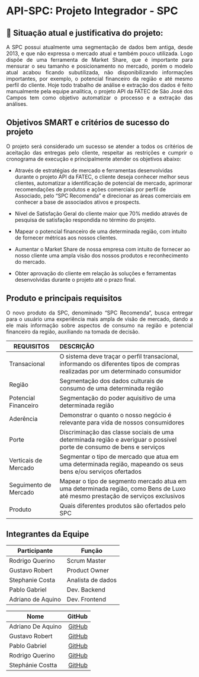 # API-SPC: Projeto Integrador - SPC
## :dart: Situação atual e justificativa do projeto:
<p align="justify">A SPC possui atualmente uma segmentação de dados bem antiga, desde 2013, e que não expressa o mercado atual e também pouco utilizada. Logo dispõe de uma ferramenta de Market Share, que é importante para mensurar o seu tamanho e posicionamento no mercado, porém o modelo atual acabou ficando subutilizada, não disponibilizando informações importantes, por exemplo, o potencial financeiro da região e até mesmo perfil do cliente. Hoje todo trabalho de análise e extração dos dados é feito manualmente pela equipe analítica, o projeto API da FATEC de São José dos Campos tem como objetivo automatizar o processo e a extração das análises.</p>


## Objetivos SMART e critérios de sucesso do projeto
<p align="justify">O projeto será considerado um sucesso se atender a todos os critérios de aceitação das entregas pelo cliente, respeitar as restrições e cumprir o cronograma de execução e principalmente atender os objetivos abaixo:</p>

- Através de estratégias de mercado e ferramentas desenvolvidas durante o projeto API da FATEC, o cliente deseja conhecer melhor seus clientes, automatizar a identificação de potencial de mercado, aprimorar recomendações de produtos e ações comerciais por perfil de Associado, pelo “SPC Recomenda” e direcionar as áreas comerciais em conhecer a base de associados ativos e prospects.

- Nível de Satisfação Geral do cliente maior que 70% medido através de pesquisa de satisfação respondida no término do projeto.

- Mapear o potencial financeiro de uma determinada região, com intuito de fornecer métricas aos nossos clientes.

- Aumentar o Market Share de nossa empresa com intuito de fornecer ao nosso cliente uma ampla visão dos nossos produtos e reconhecimento do mercado.

- Obter aprovação do cliente em relação às soluções e ferramentas desenvolvidas durante o projeto até o prazo final.


## Produto e principais requisitos
<p align="justify">O novo produto da SPC, denominado “SPC Recomenda”, busca entregar para o usuário uma experiência mais ampla de visão de mercado, dando a ele mais informação sobre aspectos de consumo na região e potencial financeiro da região, auxiliando na tomada de decisão.</p>

REQUISITOS            | DESCRIÇÃO
---------             | :------
Transacional          |O sistema deve traçar o perfil transacional, informando os diferentes tipos de compras realizadas por um determinado consumidor
Região                |Segmentação dos dados culturais de consumo de uma determinada região
Potencial Financeiro  |Segmentação do poder aquisitivo de uma determinada região
Aderência             |Demonstrar o quanto o nosso negócio é relevante para vida de nossos consumidores
Porte                 |Discriminação das classe sociais de uma determinada região e averiguar o possível porte de consumo de bens e serviços
Verticais de Mercado  |Segmentar o tipo de mercado que atua em uma determinada região, mapeando os seus bens e/ou serviços ofertados
Seguimento de Mercado |Mapear o tipo de segmento mercado atua em uma determinada região, como Bens de Luxo até mesmo prestação de serviços exclusivos
Produto               |Quais diferentes produtos são ofertados pelo SPC

## Integrantes da Equipe


Participante | Função
------------ | ---------------
Rodrigo Querino | Scrum Master
Gustavo Robert | Product Owner
Stephanie Costa | Analista de dados
Pablo Gabriel | Dev. Backend
Adriano de Aquino | Dev. Frontend


Nome                | GitHub
---------           | ------:
Adriano De Aquino   |<a href="https://github.com/adriianoakino">GitHub</a>
Gustavo Robert      |<a href="https://github.com/gusrobert">GitHub</a>
Pablo Gabriel       |<a href="https://github.com/PGabriel-MB">GitHub</a>
Rodrigo Querino     |<a href="https://github.com/rodrigoqfcosta">GitHub</a>
Stephánie Costta    |<a href="https://github.com/Stephanie345">GitHub</a>
